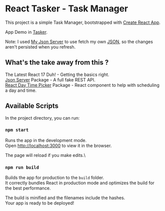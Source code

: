 # React Tasker - Task Manager

This project is a simple Task Manager, bootstrapped with [Create React App](https://github.com/facebook/create-react-app).

App Demo in [Tasker](https://jonesxavi.github.io/react-tasker/).

Note: I used [My Json Server](https://my-json-server.typicode.com/) to use fetch my own [JSON](https://my-json-server.typicode.com/jonesxavi/react-tasker), so the changes aren't persisted when you refresh.

## What's the take away from this ? 

The Latest React 17 Duh! - Getting the basics right.\
[Json Server](https://www.npmjs.com/package/json-server) Package - A full fake REST API.\
[React Day Time Picker](https://react-day-time-picker.netlify.app/) Package - React component to help with scheduling a day and time.


## Available Scripts

In the project directory, you can run:

### `npm start`

Runs the app in the development mode.\
Open [http://localhost:3000](http://localhost:3000) to view it in the browser.

The page will reload if you make edits.\

### `npm run build`

Builds the app for production to the `build` folder.\
It correctly bundles React in production mode and optimizes the build for the best performance.

The build is minified and the filenames include the hashes.\
Your app is ready to be deployed!
